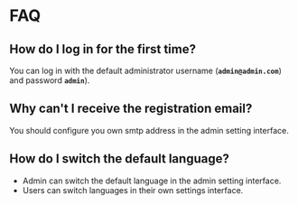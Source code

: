 ---
---

# FAQ
## How do I log in for the first time?

You can log in with the default administrator username (**`admin@admin.com`**) and password  **`admin`**).

## Why can't I receive the registration email?

You should configure you own smtp address in the admin setting interface.

## How do I switch the default language?

- Admin can switch the default language in the admin setting interface.
- Users can switch languages in their own settings interface.
